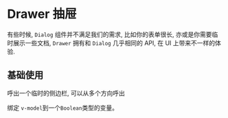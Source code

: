 # Drawer 抽屉

有些时候, `Dialog` 组件并不满足我们的需求, 比如你的表单很长, 亦或是你需要临时展示一些文档, `Drawer` 拥有和 `Dialog` 几乎相同的 API, 在 UI 上带来不一样的体验.

## 基础使用

呼出一个临时的侧边栏, 可以从多个方向呼出

绑定 `v-model`到一个`Boolean`类型的变量。

<demo vue="../../example/drawer/base.vue"></demo>
